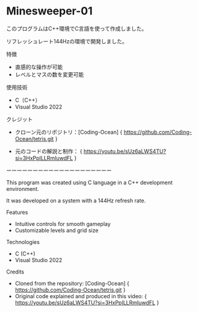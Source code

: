 # Minesweeper-01

このプログラムはC++環境でC言語を使って作成しました。

リフレッシュレート144Hzの環境で開発しました。

特徴
- 直感的な操作が可能
- レベルとマスの数を変更可能

使用技術
- C（C++）
- Visual Studio 2022

クレジット

- クローン元のリポジトリ：[Coding-Ocean] { https://github.com/Coding-Ocean/tetris.git }

- 元のコードの解説と制作： { https://youtu.be/sUz6aLWS4TU?si=3HxPpILLRmIuwdFL } 

ーーーーーーーーーーーーーーーーーーーー

This program was created using C language in a C++ development environment.

It was developed on a system with a 144Hz refresh rate.

Features
- Intuitive controls for smooth gameplay
- Customizable levels and grid size

Technologies
- C (C++)
- Visual Studio 2022

Credits
- Cloned from the repository: [Coding-Ocean] { https://github.com/Coding-Ocean/tetris.git }
- Original code explained and produced in this video: { https://youtu.be/sUz6aLWS4TU?si=3HxPpILLRmIuwdFL } 

